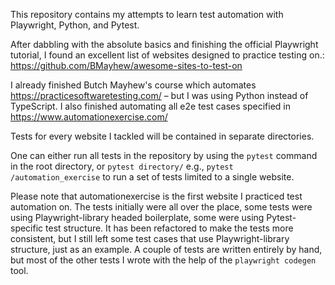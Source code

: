 This repository contains my attempts to learn test automation with Playwright, Python, and Pytest.

After dabbling with the absolute basics and finishing the official Playwright tutorial, I found an excellent list of websites designed to practice testing on.: https://github.com/BMayhew/awesome-sites-to-test-on

I already finished Butch Mayhew's course which automates https://practicesoftwaretesting.com/  – but I was using Python instead of TypeScript.
I also finished automating all e2e test cases specified in https://www.automationexercise.com/

Tests for every website I tackled will be contained in separate directories.

One can either run all tests in the repository by using the `pytest` command in the root directory, or `pytest directory/` e.g., `pytest /automation_exercise` to run a set of tests limited to a single website.

Please note that automationexercise is the first website I practiced test automation on. The tests initially were all over the place, some tests were using Playwright-library headed boilerplate, some were using Pytest-specific test structure. It has been refactored to make the tests more consistent, but I still left some test cases that use Playwright-library structure, just as an example. A couple of tests are written entirely by hand, but most of the other tests I wrote with the help of the `playwright codegen` tool.




